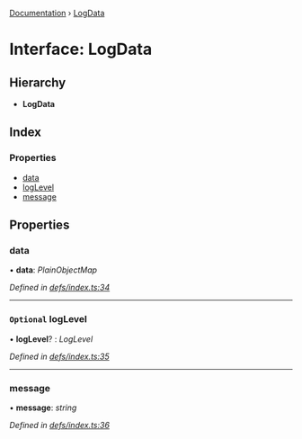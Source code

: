 [Documentation](../README.md) › [LogData](logdata.md)

# Interface: LogData

## Hierarchy

* **LogData**

## Index

### Properties

* [data](logdata.md#data)
* [logLevel](logdata.md#optional-loglevel)
* [message](logdata.md#message)

## Properties

###  data

• **data**: *PlainObjectMap*

*Defined in [defs/index.ts:34](https://github.com/badbatch/graphql-box/blob/1f1b3ae4/packages/server/src/defs/index.ts#L34)*

___

### `Optional` logLevel

• **logLevel**? : *LogLevel*

*Defined in [defs/index.ts:35](https://github.com/badbatch/graphql-box/blob/1f1b3ae4/packages/server/src/defs/index.ts#L35)*

___

###  message

• **message**: *string*

*Defined in [defs/index.ts:36](https://github.com/badbatch/graphql-box/blob/1f1b3ae4/packages/server/src/defs/index.ts#L36)*

